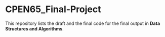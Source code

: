 # CPEN65_Final-Project
This repository lists the draft and the final code for the final output in **Data Structures and Algorithms**.
